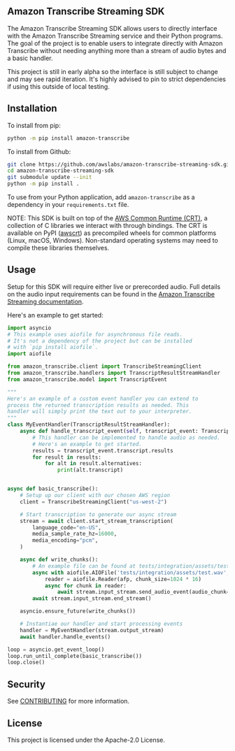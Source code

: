 ## Amazon Transcribe Streaming SDK

The Amazon Transcribe Streaming SDK allows users to directly interface with
the Amazon Transcribe Streaming service and their Python programs. The goal of
the project is to enable users to integrate directly with Amazon Transcribe
without needing anything more than a stream of audio bytes and a basic handler.

This project is still in early alpha so the interface is still subject to change
and may see rapid iteration. It's highly advised to pin to strict dependencies
if using this outside of local testing.


## Installation

To install from pip:
````bash
python -m pip install amazon-transcribe
````

To install from Github:
````bash
git clone https://github.com/awslabs/amazon-transcribe-streaming-sdk.git
cd amazon-transcribe-streaming-sdk
git submodule update --init
python -m pip install .
````

To use from your Python application, add `amazon-transcribe` as a dependency in your `requirements.txt` file.

NOTE: This SDK is built on top of the
[AWS Common Runtime (CRT)](https://github.com/awslabs/aws-crt-python), a collection of
C libraries we interact with through bindings. The CRT is available on PyPI
([awscrt](https://pypi.org/project/awscrt/)) as precompiled wheels for common platforms
(Linux, macOS, Windows). Non-standard operating systems may need to compile these
libraries themselves.

## Usage

Setup for this SDK will require either live or prerecorded audio. Full details
on the audio input requirements can be found in the [Amazon Transcribe Streaming
documentation](https://docs.aws.amazon.com/transcribe/latest/dg/streaming.html).

Here's an example to get started:
```python
import asyncio
# This example uses aiofile for asynchronous file reads.
# It's not a dependency of the project but can be installed
# with `pip install aiofile`.
import aiofile

from amazon_transcribe.client import TranscribeStreamingClient
from amazon_transcribe.handlers import TranscriptResultStreamHandler
from amazon_transcribe.model import TranscriptEvent

"""
Here's an example of a custom event handler you can extend to
process the returned transcription results as needed. This
handler will simply print the text out to your interpreter.
"""
class MyEventHandler(TranscriptResultStreamHandler):
    async def handle_transcript_event(self, transcript_event: TranscriptEvent):
        # This handler can be implemented to handle audio as needed.
        # Here's an example to get started.
        results = transcript_event.transcript.results
        for result in results:
            for alt in result.alternatives:
                print(alt.transcript)


async def basic_transcribe():
    # Setup up our client with our chosen AWS region
    client = TranscribeStreamingClient("us-west-2")

    # Start transcription to generate our async stream
    stream = await client.start_stream_transcription(
        language_code="en-US",
        media_sample_rate_hz=16000,
        media_encoding="pcm",
    )

    async def write_chunks():
        # An example file can be found at tests/integration/assets/test.wav
        async with aiofile.AIOFile('tests/integration/assets/test.wav', 'rb') as afp:
            reader = aiofile.Reader(afp, chunk_size=1024 * 16)
            async for chunk in reader:
                await stream.input_stream.send_audio_event(audio_chunk=chunk)
        await stream.input_stream.end_stream()

    asyncio.ensure_future(write_chunks())

    # Instantiae our handler and start processing events
    handler = MyEventHandler(stream.output_stream)
    await handler.handle_events()

loop = asyncio.get_event_loop()
loop.run_until_complete(basic_transcribe())
loop.close()
```

## Security

See [CONTRIBUTING](CONTRIBUTING.md#security-issue-notifications) for more information.

## License

This project is licensed under the Apache-2.0 License.
